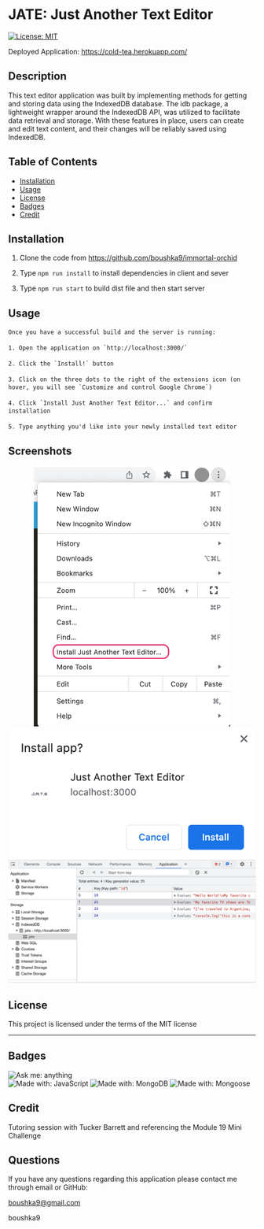 # JATE: Just Another Text Editor

  [![License: MIT](https://img.shields.io/badge/License-MIT-yellow.svg)](https://opensource.org/licenses/MIT)
  
  Deployed Application: https://cold-tea.herokuapp.com/

  ## Description

  This text editor application was built by implementing methods for getting and storing data using the IndexedDB database. The idb package, a lightweight wrapper around the IndexedDB API, was utilized to facilitate data retrieval and storage. With these features in place, users can create and edit text content, and their changes will be reliably saved using IndexedDB.
 

  ## Table of Contents

  - [Installation](#installation)
  - [Usage](#usage)
  - [License](#license)
  - [Badges](#badges)
  - [Credit](#credit)

  ## Installation

  1. Clone the code from https://github.com/boushka9/immortal-orchid

  2. Type `npm run install` to install dependencies in client and sever

  3. Type `npm run start` to build dist file and then start server 

  

  ## Usage

    Once you have a successful build and the server is running:

    1. Open the application on `http://localhost:3000/` 
    
    2. Click the `Install!` button

    3. Click on the three dots to the right of the extensions icon (on hover, you will see `Customize and control Google Chrome`)

    4. Click `Install Just Another Text Editor...` and confirm installation

    5. Type anything you'd like into your newly installed text editor
  

## Screenshots

<div style="text-align: center;">
<img src="./client/src/images/install-jate.png" alt="Install Just Another Text Editor" width="400"/>

<img src="./client/src/images/confirm-install.png" alt="Confirm JATE install" width="500"/>

<img src="./client/src/images/store.png" alt="Stored thoughts" width="600"/>
</div>


  ## License

  This project is licensed under the terms of the MIT license 

  ---

  ## Badges

  ![Ask me: anything](https://img.shields.io/badge/ask%20me-anything-1abc9c.svg)  
  ![Made with: JavaScript](https://img.shields.io/badge/made%20with-JavaScript-blue)
  ![Made with: MongoDB](https://img.shields.io/badge/Made%20with-MongoDB-blue)
  ![Made with: Mongoose](https://img.shields.io/badge/Made%20with-Mongoose-blue)

  
  ## Credit
  
  Tutoring session with Tucker Barrett and referencing the Module 19 Mini Challenge

  ## Questions

  If you have any questions regarding this application please contact me through email or GitHub:

  boushka9@gmail.com

  boushka9
